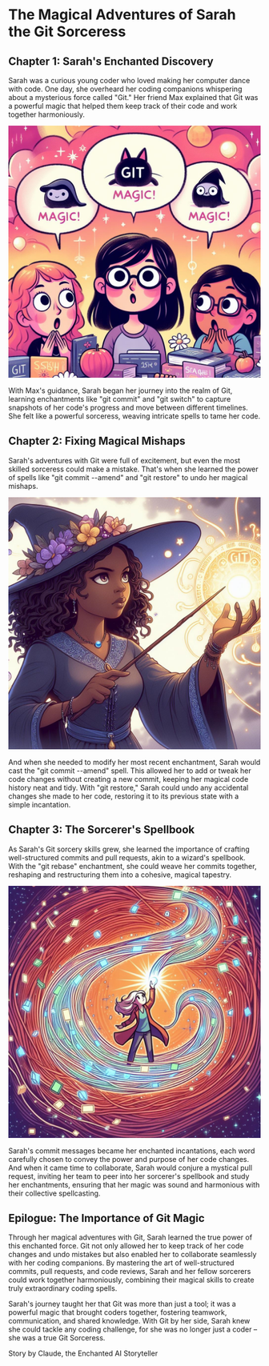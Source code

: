 # The Magical Adventures of Sarah the Git Sorceress

## Chapter 1: Sarah's Enchanted Discovery

Sarah was a curious young coder who loved making her computer dance with code.
One day, she overheard her coding companions whispering about a mysterious force
called "Git." Her friend Max explained that Git was a powerful magic that helped
them keep track of their code and work together harmoniously.

![chapter-1](assets/images/chapter-1.jpg)

With Max's guidance, Sarah began her journey into the realm of Git, learning
enchantments like "git commit" and "git switch" to capture snapshots of her
code's progress and move between different timelines. She felt like a powerful
sorceress, weaving intricate spells to tame her code.

## Chapter 2: Fixing Magical Mishaps

Sarah's adventures with Git were full of excitement, but even the most skilled
sorceress could make a mistake. That's when she learned the power of spells like
"git commit --amend" and "git restore" to undo her magical mishaps.

![chapter-2](assets/images/chapter-2.jpg)

And when she needed to modify her most recent enchantment, Sarah would cast the
"git commit --amend" spell. This allowed her to add or tweak her code changes
without creating a new commit, keeping her magical code history neat and tidy.
With "git restore," Sarah could undo any accidental changes she made to her
code, restoring it to its previous state with a simple incantation.

## Chapter 3: The Sorcerer's Spellbook

As Sarah's Git sorcery skills grew, she learned the importance of crafting
well-structured commits and pull requests, akin to a wizard's spellbook. With
the "git rebase" enchantment, she could weave her commits together, reshaping
and restructuring them into a cohesive, magical tapestry.

![chapter-3](assets/images/chapter-3.jpg)

Sarah's commit messages became her enchanted incantations, each word carefully
chosen to convey the power and purpose of her code changes. And when it came
time to collaborate, Sarah would conjure a mystical pull request, inviting her
team to peer into her sorcerer's spellbook and study her enchantments, ensuring
that her magic was sound and harmonious with their collective spellcasting.

## Epilogue: The Importance of Git Magic

Through her magical adventures with Git, Sarah learned the true power of this
enchanted force. Git not only allowed her to keep track of her code changes and
undo mistakes but also enabled her to collaborate seamlessly with her coding
companions. By mastering the art of well-structured commits, pull requests, and
code reviews, Sarah and her fellow sorcerers could work together harmoniously,
combining their magical skills to create truly extraordinary coding spells.

Sarah's journey taught her that Git was more than just a tool; it was a powerful
magic that brought coders together, fostering teamwork, communication, and
shared knowledge. With Git by her side, Sarah knew she could tackle any coding
challenge, for she was no longer just a coder – she was a true Git Sorceress.

Story by Claude, the Enchanted AI Storyteller
